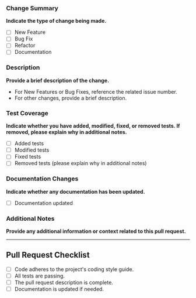 ### Change Summary
**Indicate the type of change being made.**
- [ ] New Feature
- [ ] Bug Fix
- [ ] Refactor
- [ ] Documentation

### Description
**Provide a brief description of the change.**
- For New Features or Bug Fixes, reference the related issue number.
- For other changes, provide a brief description.

### Test Coverage
**Indicate whether you have added, modified, fixed, or removed tests. If removed, please explain why in additional notes.**
- [ ] Added tests
- [ ] Modified tests
- [ ] Fixed tests
- [ ] Removed tests (please explain why in additional notes)

### Documentation Changes
**Indicate whether any documentation has been updated.**
- [ ] Documentation updated

### Additional Notes
**Provide any additional information or context related to this pull request.**

---

## Pull Request Checklist
- [ ] Code adheres to the project's coding style guide.
- [ ] All tests are passing.
- [ ] The pull request description is complete.
- [ ] Documentation is updated if needed.
